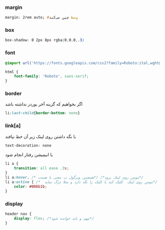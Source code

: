 ### margin
```css
margin: 2rem auto; #وسط چین می‌کند
```

### box
```css
box-shadow: 0 2px 8px rgba(0,0,0,.3)
```
### font
```css
@import url('https://fonts.googleapis.com/css2?family=Roboto:ital,wght@0,300;0,400;0,700;1,900&display=swap');

html {
    font-family: 'Roboto', sans-serif;
}
```

### border
 اگر بخواهیم که گزینه آخر بوردر نداشته باشد
```css
li:last-child{border-bottom: none}  
```

### link[a]
با نگه داشتن روی لینک زیر آن خط نیافتد
```css
text-decoration: none
```
با انیمیشن رفتار انجام شود
```css
li a {
    transition: all ease .3s;
}
li a:hover, /* موس روی لینک برود*/ /*همچنین ویرگول ب معنی یا هست*/
li a:active { /*  موس روی لینک  کلیک کند یا کلیک را نگه دارد و مثلا دِرَگ نماید*/
    color: #006b1b;
}
```

### display
```css
header nav {
    display: flex; /*مهم و باید خوانده شود*/
}
```